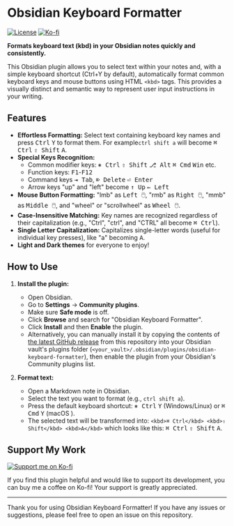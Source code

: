 # Obsidian Keyboard Formatter

[![License](https://img.shields.io/badge/License-0BSD-blue?style=for-the-badge&labelColor=555555)](LICENSE)
[![Ko-fi](https://img.shields.io/badge/Support-Ko--fi-FF5E5B?style=for-the-badge&logo=ko-fi&logoColor=white)](https://ko-fi.com/lauloque)

**Formats keyboard text (kbd) in your Obsidian notes quickly and consistently.**

This Obsidian plugin allows you to select text within your notes and, with a simple keyboard shortcut (Ctrl+Y by default), automatically format common keyboard keys and mouse buttons using HTML `<kbd>` tags. This provides a visually distinct and semantic way to represent user input instructions in your writing.

## Features

- **Effortless Formatting:** Select text containing keyboard key names and press <kbd>Ctrl</kbd> <kbd>Y</kbd> to format them. For example`ctrl shift a` will become <kbd>⌘ Ctrl</kbd> <kbd>⇧ Shift</kbd> <kbd>A</kbd>.
- **Special Keys Recognition:**
    - Common modifier keys: <kbd>&#9096; Ctrl</kbd> <kbd>&#8679; Shift</kbd> <kbd>&#9095; Alt</kbd> <kbd>&#8984; Cmd</kbd> <kbd>Win</kbd> etc.
    - Function keys: <kbd>F1</kbd>-<kbd>F12</kbd>
    - Command keys <kbd>⇥ Tab</kbd>, <kbd>⌦ Delete</kbd> <kbd>⏎ Enter</kbd>
    - Arrow keys "up" and "left" become <kbd>↑ Up</kbd> <kbd>← Left</kbd>
- **Mouse Button Formatting:** "lmb" as <kbd>Left 🖱️</kbd>, "rmb" as <kbd>Right 🖱️</kbd>, "mmb" as <kbd>Middle 🖱️</kbd>, and "wheel" or "scrollwheel" as <kbd>Wheel 🖱️</kbd>.
- **Case-Insensitive Matching:** Key names are recognized regardless of their capitalization (e.g., "Ctrl", "ctrl", and "CTRL" all become <kbd>⌘ Ctrl</kbd>).
- **Single Letter Capitalization:** Capitalizes single-letter words (useful for individual key presses), like "a" becoming <kbd>A</kbd>.
- **Light and Dark themes** for everyone to enjoy!

## How to Use

1. **Install the plugin:**
   
   - Open Obsidian.
   - Go to **Settings** -> **Community plugins**.
   - Make sure **Safe mode** is off.
   - Click **Browse** and search for "Obsidian Keyboard Formatter".
   - Click **Install** and then **Enable** the plugin.
   - Alternatively, you can manually install it by copying the contents of [the latest GitHub release](https://github.com/Lauloque/Obsidian-Keyboard-Formatter/releases/latest) from this repository into your Obsidian vault's plugins folder (`<your_vault>/.obsidian/plugins/obsidian-keyboard-formatter`), then enable the plugin from your Obsidian's Community plugins list.

2. **Format text:**
   
   - Open a Markdown note in Obsidian.
   - Select the text you want to format (e.g., `ctrl shift a`).
   - Press the default keyboard shortcut: <kbd>&#9096; Ctrl</kbd> <kbd>Y</kbd> (Windows/Linux) or <kbd>&#8984; Cmd</kbd> <kbd>Y</kbd> (macOS ).
   - The selected text will be transformed into: `<kbd>⌘ Ctrl</kbd> <kbd>⇧ Shift</kbd> <kbd>A</kbd>` which looks like this: <kbd>⌘ Ctrl</kbd> <kbd>⇧ Shift</kbd> <kbd>A</kbd>.

## Support My Work

[![Support me on Ko-fi](https://img.shields.io/badge/Support-Ko--fi-FF5E5B?style=for-the-badge&logo=ko-fi&logoColor=white)](https://ko-fi.com/lauloque)

If you find this plugin helpful and would like to support its development, you can buy me a coffee on Ko-fi! Your support is greatly appreciated.

---

Thank you for using Obsidian Keyboard Formatter! If you have any issues or suggestions, please feel free to open an issue on this repository.
